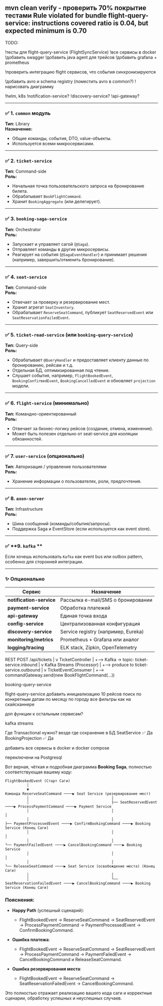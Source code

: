 mvn clean verify - проверить 70% покрытие тестами
Rule violated for bundle flight-query-service: instructions covered ratio is 0.04, but expected minimum is 0.70
----------------------------------------------------

TODO:

!тесты для flight-query-service (FlightSyncService)
!все сервисы в docker
!добавить swagger
!добавить java agent для трейсов
!добавить grafana + prometheus

!проверить интеграцию flight сервисов, что события синхронизируются

!добавить avro и schema registry (поместить avro в common?)
!нарисовать диаграмму

!helm, k8s
!notification-service?
!discovery-service?
!api-gateway?



---

### ✅ **1. `common` модуль**
**Тип:** Library  
**Назначение:**
- Общие команды, события, DTO, value-объекты.
- Используется всеми микросервисами.

---

### ✅ **2. `ticket-service`**
**Тип:** Command-side  
**Роль:**
- Начальная точка пользовательского запроса на бронирование билета.
- Обрабатывает `BookFlightCommand`.
- Хранит `BookingAggregate` (или делегирует).

---

### ✅ **3. `booking-saga-service`**
**Тип:** Orchestrator  
**Роль:**
- Запускает и управляет сагой (`@Saga`).
- Отправляет команды в другие микросервисы.
- Реагирует на события (`@SagaEventHandler`) и принимает решения (например, завершить/отменить бронирование).

---

### ✅ **4. `seat-service`**
**Тип:** Command-side  
**Роль:**
- Отвечает за проверку и резервирование мест.
- Хранит агрегат `SeatInventory`.
- Обрабатывает `ReserveSeatCommand`, публикует `SeatReservedEvent` или `SeatReservationFailedEvent`.

---

### ✅ **5. `ticket-read-service`** (или `booking-query-service`)
**Тип:** Query-side  
**Роль:**
- Обрабатывает `@QueryHandler` и предоставляет клиенту данные по бронированию, рейсам и т.д.
- Отдельная БД, оптимизированная под чтение.
- Слушает события, например, `FlightBookedEvent`, `BookingConfirmedEvent`, `BookingCancelledEvent` и обновляет `projection` модели.

---

### ✅ **6. `flight-service`** (минимально)
**Тип:** Командно-ориентированный  
**Роль:**
- Отвечает за бизнес-логику рейсов (создание, отмена, изменение).
- Может быть полезен отдельно от seat-service для изоляции обязанностей.

---

### ✅ **7. `user-service`** (опционально)
**Тип:** Авторизация / управление пользователями  
**Роль:**
- Хранение информации о пользователях, роли, предпочтения.

---

### ✅ **8. `axon-server`**
**Тип:** Infrastructure  
**Роль:**
- Шина сообщений (команды/события/запросы).
- Поддержка Saga и EventStore (если используется как event store).

---

### ✅ **9. `kafka` **
Если хочешь использовать `Kafka` как event bus или outbox pattern, особенно для сторонней интеграции.

---

### ✨ Опционально 
| Сервис                      | Назначение |
|----------------------------|------------|
| **notification-service**   | Рассылка e-mail/SMS о бронировании |
| **payment-service**        | Обработка платежей |
| **api-gateway**            | Единая точка входа |
| **config-service**         | Централизованная конфигурация |
| **discovery-service**      | Service registry (например, Eureka) |
| **monitoring/metrics**     | Prometheus + Grafana или аналог |
| **logging/tracing**        | ELK stack, Zipkin, OpenTelemetry |




REST POST /api/tickets
|
v
TicketController
|
+--> Kafka -> topic: ticket-service.inbound
|
v
Kafka Streams (Processor)
|
+--> produce to ticket-service.outbound
|
v
TicketEventConsumer
|
+--> commandGateway.send(new BookFlightCommand(...))


booking-query-service

flight-query-service
добавить инициализацию 10 рейсов
поиск по конкретным датам
по месяцу
по городу
все фильтры как на скайсканнере

доп функции к остальным сервисам?

kafka streams

Где	Transactional нужно? везде где сохранение в БД
SeatService	✅ Да
BookingProjection	✅ Да

добавить все сервисы в docker и docker compose

переключени на Postgresql

Вот верная, чёткая и подробная диаграмма **Booking Saga**, полностью соответствующая вашему коду:

```
FlightBookedEvent (Старт Саги)
          │
          ▼
Команда ReserveSeatCommand ────▶ Seat Service (резервирование мест)
          │                                      │
          │                                      ├── SeatReservedEvent ────▶ ProcessPaymentCommand ────▶ Payment Service
          │                                      │                                      │
          │                                      │                                      ├── PaymentProcessedEvent ────▶ ConfirmBookingCommand ────▶ Booking Service (Конец Саги)
          │                                      │                                      │
          │                                      │                                      └── PaymentFailedEvent ────▶ CancelBookingCommand ────▶ Booking Service
          │                                      │                                                              │
          │                                      │                                                              └── ReleaseSeatCommand ────▶ Seat Service (освобождение места) (Конец Саги)
          │                                      │
          │                                      └── SeatReservationFailedEvent ────▶ CancelBookingCommand ────▶ Booking Service (Конец Саги)
```

### Пояснения:
- **Happy Path** (успешный сценарий):
    - FlightBookedEvent → ReserveSeatCommand → SeatReservedEvent → ProcessPaymentCommand → PaymentProcessedEvent → ConfirmBookingCommand.

- **Ошибка платежа**:
    - FlightBookedEvent → ReserveSeatCommand → SeatReservedEvent → ProcessPaymentCommand → PaymentFailedEvent → CancelBookingCommand и ReleaseSeatCommand.

- **Ошибка резервирования места**:
    - FlightBookedEvent → ReserveSeatCommand → SeatReservationFailedEvent → CancelBookingCommand.

Это полностью отражает реализацию вашего кода саги и корректные сценарии, обработку успешных и неуспешных случаев.